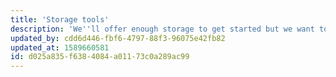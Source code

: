 ```yaml
---
title: 'Storage tools'
description: 'We''ll offer enough storage to get started but we want to make it easy for you to either buy more or even bring your own.'
updated_by: cdd6d446-fbf6-4797-88f3-96075e42fb82
updated_at: 1589660581
id: d025a835-f638-4084-a011-73c0a289ac99
---
```

